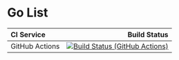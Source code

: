 # Go List

| **CI Service** |                                                                                                                                                                                 Build Status |
|:---------------|---------------------------------------------------------------------------------------------------------------------------------------------------------------------------------------------:|
| GitHub Actions | [![Build Status (GitHub Actions)](https://github.com/Butters7/go-list/actions/workflows/list.yml/badge.svg)](https://github.com/Butters7/go-list/actions/workflows/list.yml) |
